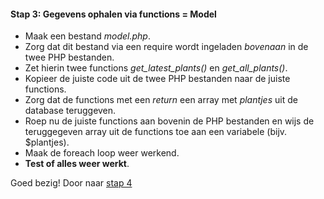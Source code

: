 #### Stap 3: Gegevens ophalen via functions = Model
- Maak een bestand *model.php*.
- Zorg dat dit bestand via een require wordt ingeladen *bovenaan* in de twee PHP bestanden.
- Zet hierin twee functions *get_latest_plants()* en *get_all_plants()*.
- Kopieer de juiste code uit de twee PHP bestanden naar de juiste functions.
- Zorg dat de functions met een *return* een array met *plantjes* uit de database teruggeven.
- Roep nu de juiste functions aan bovenin de PHP bestanden en wijs de teruggegeven array uit de functions toe aan een variabele (bijv. $plantjes).
- Maak de foreach loop weer werkend.
- **Test of alles weer werkt**.

Goed bezig! Door naar [stap 4](Stap4.md)